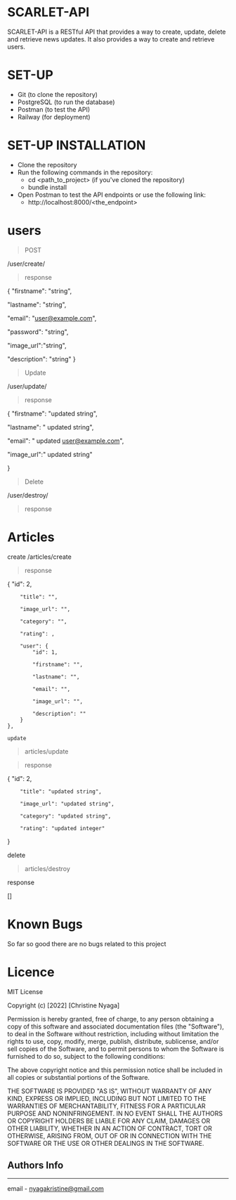 # SCARLET-API

SCARLET-API  is a RESTful API that provides a way to create, update, delete and retrieve news updates. It also provides a way to create and retrieve users.

# SET-UP
- Git (to clone the repository)
- PostgreSQL (to run the database)
- Postman (to test the API)
- Railway  (for deployment)

# SET-UP INSTALLATION
- Clone the repository
- Run the following commands in the repository:
    - cd <path_to_project> (if you've cloned the repository)
    - bundle install
- Open Postman to test the API endpoints or use the following link:
    - http://localhost:8000/<the_endpoint>

# users
> POST

/user/create/
>response

{
  "firstname": "string",

  "lastname": "string",

  "email": "user@example.com",

  "password": "string",

  "image_url":"string",

  "description": "string"
}

> Update

/user/update/

>response

{
  "firstname": "updated string",

  "lastname": " updated string",

  "email": " updated user@example.com",


  "image_url":" updated string"

}

> Delete

/user/destroy/

>response

# Articles

create
/articles/create

>response

{
        "id": 2,

        "title": "",

        "image_url": "",

        "category": "",

        "rating": ,

        "user": {
            "id": 1,

            "firstname": "",

            "lastname": "",

            "email": "",

            "image_url": "",

            "description": ""
        }
    },

    update

> articles/update

>response

{
        "id": 2,

        "title": "updated string",

        "image_url": "updated string",

        "category": "updated string",

        "rating": "updated integer"
 }

delete

> articles/destroy

response

[]

# Known Bugs

So far so good there are no bugs related to this project 

# Licence

MIT License

Copyright (c) [2022] [Christine Nyaga]

Permission is hereby granted, free of charge, to any person obtaining a copy of this software and associated documentation files (the "Software"), to deal in the Software without restriction, including without limitation the rights to use, copy, modify, merge, publish, distribute, sublicense, and/or sell copies of the Software, and to permit persons to whom the Software is furnished to do so, subject to the following conditions:

The above copyright notice and this permission notice shall be included in all copies or substantial portions of the Software.

THE SOFTWARE IS PROVIDED "AS IS", WITHOUT WARRANTY OF ANY KIND, EXPRESS OR IMPLIED, INCLUDING BUT NOT LIMITED TO THE WARRANTIES OF MERCHANTABILITY, FITNESS FOR A PARTICULAR PURPOSE AND NONINFRINGEMENT. IN NO EVENT SHALL THE AUTHORS OR COPYRIGHT HOLDERS BE LIABLE FOR ANY CLAIM, DAMAGES OR OTHER LIABILITY, WHETHER IN AN ACTION OF CONTRACT, TORT OR OTHERWISE, ARISING FROM, OUT OF OR IN CONNECTION WITH THE SOFTWARE OR THE USE OR OTHER DEALINGS IN THE SOFTWARE.



## Authors Info
___
email - nyagakristine@gmail.com